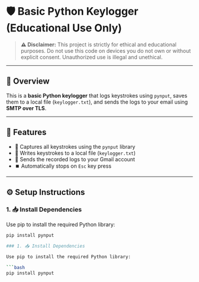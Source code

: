 # 🛡️ Basic Python Keylogger (Educational Use Only)

> **⚠️ Disclaimer:** This project is strictly for ethical and educational purposes. Do not use this code on devices you do not own or without explicit consent. Unauthorized use is illegal and unethical.

---

## 📌 Overview

This is a **basic Python keylogger** that logs keystrokes using `pynput`, saves them to a local file (`keylogger.txt`), and sends the logs to your email using **SMTP over TLS**.

---

## 🚀 Features

- 🎯 Captures all keystrokes using the `pynput` library
- 🧾 Writes keystrokes to a local file (`keylogger.txt`)
- 📧 Sends the recorded logs to your Gmail account
- ⏹️ Automatically stops on `Esc` key press

---

## ⚙️ Setup Instructions

### 1. 📥 Install Dependencies

Use pip to install the required Python library:

```bash
pip install pynput

### 1. 📥 Install Dependencies

Use pip to install the required Python library:

```bash
pip install pynput
